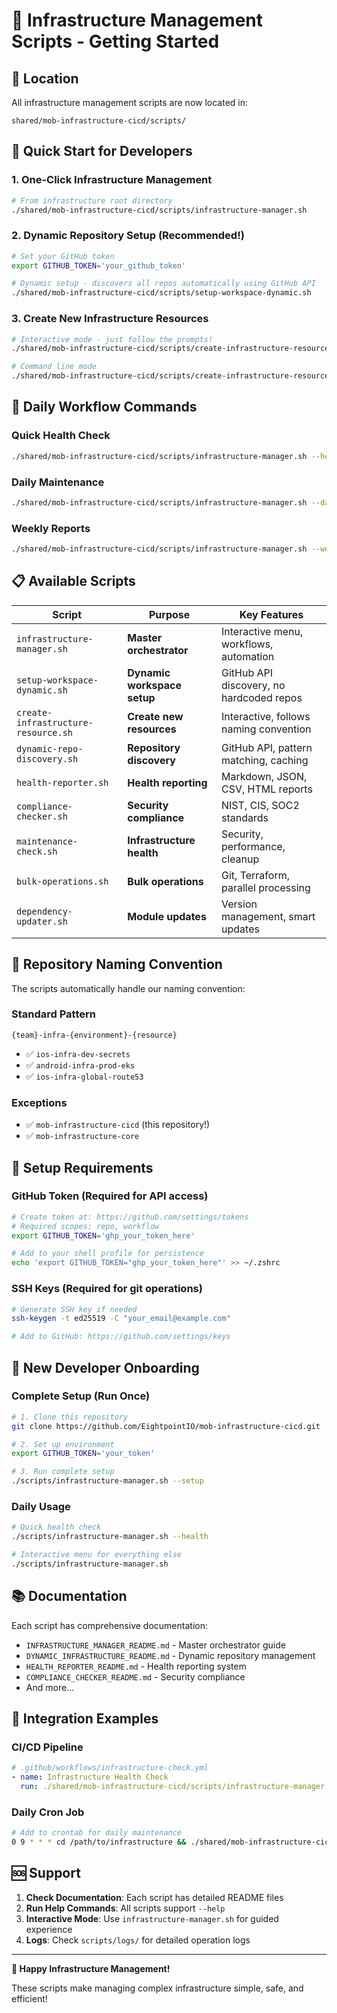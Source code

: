 # 🚀 Infrastructure Management Scripts - Getting Started

## 📍 Location
All infrastructure management scripts are now located in:
```
shared/mob-infrastructure-cicd/scripts/
```

## 🎯 Quick Start for Developers

### 1. **One-Click Infrastructure Management**
```bash
# From infrastructure root directory
./shared/mob-infrastructure-cicd/scripts/infrastructure-manager.sh
```

### 2. **Dynamic Repository Setup (Recommended!)**
```bash
# Set your GitHub token
export GITHUB_TOKEN='your_github_token'

# Dynamic setup - discovers all repos automatically using GitHub API
./shared/mob-infrastructure-cicd/scripts/setup-workspace-dynamic.sh
```

### 3. **Create New Infrastructure Resources**
```bash
# Interactive mode - just follow the prompts!
./shared/mob-infrastructure-cicd/scripts/create-infrastructure-resource.sh

# Command line mode
./shared/mob-infrastructure-cicd/scripts/create-infrastructure-resource.sh -t ios -e dev -r monitoring
```

## 🔧 Daily Workflow Commands

### Quick Health Check
```bash
./shared/mob-infrastructure-cicd/scripts/infrastructure-manager.sh --health
```

### Daily Maintenance
```bash
./shared/mob-infrastructure-cicd/scripts/infrastructure-manager.sh --daily
```

### Weekly Reports
```bash
./shared/mob-infrastructure-cicd/scripts/infrastructure-manager.sh --weekly
```

## 📋 Available Scripts

| Script | Purpose | Key Features |
|--------|---------|-------------|
| `infrastructure-manager.sh` | **Master orchestrator** | Interactive menu, workflows, automation |
| `setup-workspace-dynamic.sh` | **Dynamic workspace setup** | GitHub API discovery, no hardcoded repos |
| `create-infrastructure-resource.sh` | **Create new resources** | Interactive, follows naming convention |
| `dynamic-repo-discovery.sh` | **Repository discovery** | GitHub API, pattern matching, caching |
| `health-reporter.sh` | **Health reporting** | Markdown, JSON, CSV, HTML reports |
| `compliance-checker.sh` | **Security compliance** | NIST, CIS, SOC2 standards |
| `maintenance-check.sh` | **Infrastructure health** | Security, performance, cleanup |
| `bulk-operations.sh` | **Bulk operations** | Git, Terraform, parallel processing |
| `dependency-updater.sh` | **Module updates** | Version management, smart updates |

## 🎨 Repository Naming Convention

The scripts automatically handle our naming convention:

### Standard Pattern
`{team}-infra-{environment}-{resource}`
- ✅ `ios-infra-dev-secrets`
- ✅ `android-infra-prod-eks`
- ✅ `ios-infra-global-route53`

### Exceptions
- ✅ `mob-infrastructure-cicd` (this repository!)
- ✅ `mob-infrastructure-core`

## 🔑 Setup Requirements

### GitHub Token (Required for API access)
```bash
# Create token at: https://github.com/settings/tokens
# Required scopes: repo, workflow
export GITHUB_TOKEN='ghp_your_token_here'

# Add to your shell profile for persistence
echo 'export GITHUB_TOKEN="ghp_your_token_here"' >> ~/.zshrc
```

### SSH Keys (Required for git operations)
```bash
# Generate SSH key if needed
ssh-keygen -t ed25519 -C "your_email@example.com"

# Add to GitHub: https://github.com/settings/keys
```

## 🚀 New Developer Onboarding

### Complete Setup (Run Once)
```bash
# 1. Clone this repository
git clone https://github.com/EightpointIO/mob-infrastructure-cicd.git

# 2. Set up environment
export GITHUB_TOKEN='your_token'

# 3. Run complete setup
./scripts/infrastructure-manager.sh --setup
```

### Daily Usage
```bash
# Quick health check
./scripts/infrastructure-manager.sh --health

# Interactive menu for everything else
./scripts/infrastructure-manager.sh
```

## 📚 Documentation

Each script has comprehensive documentation:
- `INFRASTRUCTURE_MANAGER_README.md` - Master orchestrator guide
- `DYNAMIC_INFRASTRUCTURE_README.md` - Dynamic repository management
- `HEALTH_REPORTER_README.md` - Health reporting system
- `COMPLIANCE_CHECKER_README.md` - Security compliance
- And more...

## 🔗 Integration Examples

### CI/CD Pipeline
```yaml
# .github/workflows/infrastructure-check.yml
- name: Infrastructure Health Check
  run: ./shared/mob-infrastructure-cicd/scripts/infrastructure-manager.sh --health
```

### Daily Cron Job
```bash
# Add to crontab for daily maintenance
0 9 * * * cd /path/to/infrastructure && ./shared/mob-infrastructure-cicd/scripts/infrastructure-manager.sh --daily
```

## 🆘 Support

1. **Check Documentation**: Each script has detailed README files
2. **Run Help Commands**: All scripts support `--help`
3. **Interactive Mode**: Use `infrastructure-manager.sh` for guided experience
4. **Logs**: Check `scripts/logs/` for detailed operation logs

---

**🎉 Happy Infrastructure Management!** 

These scripts make managing complex infrastructure simple, safe, and efficient!